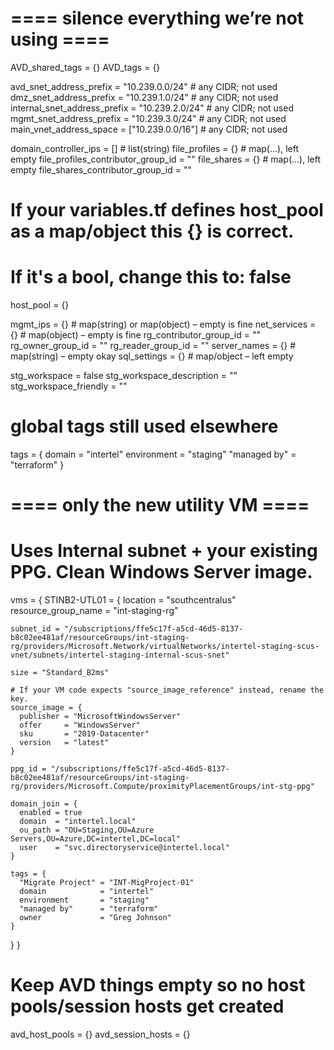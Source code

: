 # ==== silence everything we’re not using ====
AVD_shared_tags                 = {}
AVD_tags                        = {}

avd_snet_address_prefix         = "10.239.0.0/24"     # any CIDR; not used
dmz_snet_address_prefix         = "10.239.1.0/24"     # any CIDR; not used
internal_snet_address_prefix    = "10.239.2.0/24"     # any CIDR; not used
mgmt_snet_address_prefix        = "10.239.3.0/24"     # any CIDR; not used
main_vnet_address_space         = ["10.239.0.0/16"]   # any CIDR; not used

domain_controller_ips           = []                  # list(string)
file_profiles                   = {}                  # map(...), left empty
file_profiles_contributor_group_id = ""
file_shares                     = {}                  # map(...), left empty
file_shares_contributor_group_id = ""

# If your variables.tf defines host_pool as a map/object this {} is correct.
# If it's a bool, change this to: false
host_pool                       = {}

mgmt_ips                        = {}                  # map(string) or map(object) – empty is fine
net_services                    = {}                  # map(object) – empty is fine
rg_contributor_group_id         = ""
rg_owner_group_id               = ""
rg_reader_group_id              = ""
server_names                    = {}                  # map(string) – empty okay
sql_settings                    = {}                  # map/object – left empty

stg_workspace                   = false
stg_workspace_description       = ""
stg_workspace_friendly          = ""

# global tags still used elsewhere
tags = {
  domain       = "intertel"
  environment  = "staging"
  "managed by" = "terraform"
}

# ==== only the new utility VM ====
# Uses Internal subnet + your existing PPG. Clean Windows Server image.
vms = {
  STINB2-UTL01 = {
    location            = "southcentralus"
    resource_group_name = "int-staging-rg"

    subnet_id = "/subscriptions/ffe5c17f-a5cd-46d5-8137-b8c02ee481af/resourceGroups/int-staging-rg/providers/Microsoft.Network/virtualNetworks/intertel-staging-scus-vnet/subnets/intertel-staging-internal-scus-snet"

    size = "Standard_B2ms"

    # If your VM code expects "source_image_reference" instead, rename the key.
    source_image = {
      publisher = "MicrosoftWindowsServer"
      offer     = "WindowsServer"
      sku       = "2019-Datacenter"
      version   = "latest"
    }

    ppg_id = "/subscriptions/ffe5c17f-a5cd-46d5-8137-b8c02ee481af/resourceGroups/int-staging-rg/providers/Microsoft.Compute/proximityPlacementGroups/int-stg-ppg"

    domain_join = {
      enabled = true
      domain  = "intertel.local"
      ou_path = "OU=Staging,OU=Azure Servers,OU=Azure,DC=intertel,DC=local"
      user    = "svc.directoryservice@intertel.local"
    }

    tags = {
      "Migrate Project" = "INT-MigProject-01"
      domain            = "intertel"
      environment       = "staging"
      "managed by"      = "terraform"
      owner             = "Greg Johnson"
    }
  }
}

# Keep AVD things empty so no host pools/session hosts get created
avd_host_pools    = {}
avd_session_hosts = {}
